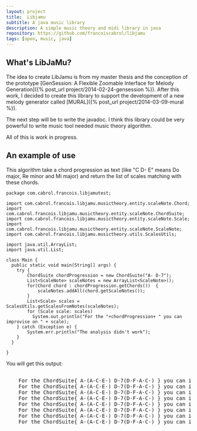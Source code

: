 ```yaml
---
layout: project
title:  Libjamu
subtitle: A java music library
description: A simple music theory and midi library in java
repository: https://github.com/francoiscabrol/libjamu
tags: [open, music, java]
---
```


## What's LibJaMu?

The idea to create LibJamu is from my master thesis and the conception of the prototype [GenSession: A Flexible Zoomable Interface for Melody Generation]({% post_url project/2014-02-24-gensession %}).
After this work, I decided to create this library to support the development of a new melody generator called [MURAL]({% post_url project/2014-03-09-mural %}).

The next step will be to write the javadoc. I think this library could be very powerful to write music tool needed music theory algorithm.

All of this is work in progress.


## An example of use

This algorithm take a chord progression as text (like "C D- E" means Do major, Re minor and Mi major) and return the list of scales matching with these chords.

    package com.cabrol.francois.libjamutest;

    import com.cabrol.francois.libjamu.musictheory.entity.scaleNote.Chord;
    import com.cabrol.francois.libjamu.musictheory.entity.scaleNote.ChordSuite;
    import com.cabrol.francois.libjamu.musictheory.entity.scaleNote.Scale;
    import com.cabrol.francois.libjamu.musictheory.entity.scaleNote.ScaleNote;
    import com.cabrol.francois.libjamu.musictheory.utils.ScalesUtils;

    import java.util.ArrayList;
    import java.util.List;

    class Main {
      public static void main(String[] args) {
        try {
            ChordSuite chordProgression = new ChordSuite("A- D-7");
            List<ScaleNote> scaleNotes = new ArrayList<ScaleNote>();
            for(Chord chord : chordProgression.getChords())  {
                scaleNotes.addAll(chord.getScaleNotes());
            }
            List<Scale> scales = ScalesUtils.getScalesFromNotes(scaleNotes);
            for (Scale scale: scales)
              System.out.println("For the "+chordProgression+ " you can improvise on " + scale);
        } catch (Exception e) {
            System.err.println("The analysis didn't work");
        }
      }

    }



You will get this output:

<pre>
    <samp>
    For the ChordSuite{ A-(A-C-E-) D-7(D-F-A-C-) } you can improvise on Gamme de C major ( C D E F G A B )
    For the ChordSuite{ A-(A-C-E-) D-7(D-F-A-C-) } you can improvise on Gamme de F major ( F G A A# C D E )
    For the ChordSuite{ A-(A-C-E-) D-7(D-F-A-C-) } you can improvise on Gamme de D minor ( D E F G A A# C )
    For the ChordSuite{ A-(A-C-E-) D-7(D-F-A-C-) } you can improvise on Gamme de A minor ( A B C D E F G )
    For the ChordSuite{ A-(A-C-E-) D-7(D-F-A-C-) } you can improvise on Gamme de C mixolydien ( C D E F G A A# )
    For the ChordSuite{ A-(A-C-E-) D-7(D-F-A-C-) } you can improvise on Gamme de G mixolydien ( G A B C D E F )
    For the ChordSuite{ A-(A-C-E-) D-7(D-F-A-C-) } you can improvise on Gamme de A harmonic ( A B C D E F G# )
    For the ChordSuite{ A-(A-C-E-) D-7(D-F-A-C-) } you can improvise on Gamme de E orient3 ( E F G# A A# C D )
    </samp>
</pre>
